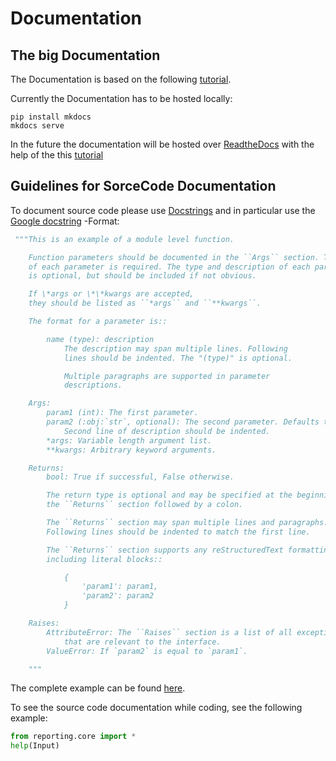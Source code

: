 # Documentation

## The big Documentation
The Documentation is based on the following [tutorial](https://realpython.com/documenting-python-code/).

Currently the Documentation has to be hosted locally:
````shell
pip install mkdocs
mkdocs serve
````

In the future the documentation will be hosted over [ReadtheDocs](https://readthedocs.org/) with the help of the this 
[tutorial](https://www.mkdocs.org/user-guide/deploying-your-docs/)

## Guidelines for SorceCode Documentation
To document source code please use [Docstrings](https://realpython.com/documenting-python-code/) and 
in particular use the [Google docstring](https://mkdocstrings.github.io/handlers/python/#google-style) -Format:
```python
 """This is an example of a module level function.

    Function parameters should be documented in the ``Args`` section. The name
    of each parameter is required. The type and description of each parameter
    is optional, but should be included if not obvious.

    If \*args or \*\*kwargs are accepted,
    they should be listed as ``*args`` and ``**kwargs``.

    The format for a parameter is::

        name (type): description
            The description may span multiple lines. Following
            lines should be indented. The "(type)" is optional.

            Multiple paragraphs are supported in parameter
            descriptions.

    Args:
        param1 (int): The first parameter.
        param2 (:obj:`str`, optional): The second parameter. Defaults to None.
            Second line of description should be indented.
        *args: Variable length argument list.
        **kwargs: Arbitrary keyword arguments.

    Returns:
        bool: True if successful, False otherwise.

        The return type is optional and may be specified at the beginning of
        the ``Returns`` section followed by a colon.

        The ``Returns`` section may span multiple lines and paragraphs.
        Following lines should be indented to match the first line.

        The ``Returns`` section supports any reStructuredText formatting,
        including literal blocks::

            {
                'param1': param1,
                'param2': param2
            }

    Raises:
        AttributeError: The ``Raises`` section is a list of all exceptions
            that are relevant to the interface.
        ValueError: If `param2` is equal to `param1`.

    """
```
The complete example can be found [here](https://sphinxcontrib-napoleon.readthedocs.io/en/latest/example_google.html).

To see the source code documentation while coding, see the following example: 
````python
from reporting.core import *
help(Input)
````